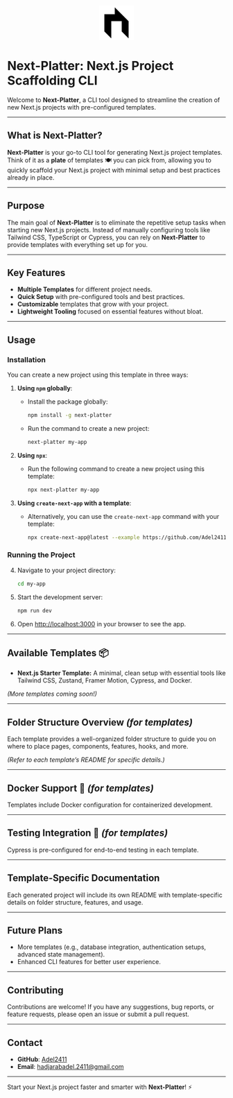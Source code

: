 <p align="center">
  <img src="template/public/Logo.svg" alt="Logo" width="80" height="80" />
</p>

# Next-Platter: Next.js Project Scaffolding CLI

Welcome to **Next-Platter**, a CLI tool designed to streamline the creation of new Next.js projects with pre-configured templates.

---

## **What is Next-Platter?**

**Next-Platter** is your go-to CLI tool for generating Next.js project templates. Think of it as a **plate** of templates 🍽️ you can pick from, allowing you to quickly scaffold your Next.js project with minimal setup and best practices already in place.

---

## **Purpose**

The main goal of **Next-Platter** is to eliminate the repetitive setup tasks when starting new Next.js projects. Instead of manually configuring tools like Tailwind CSS, TypeScript or Cypress, you can rely on **Next-Platter** to provide templates with everything set up for you.

---

## **Key Features**

- **Multiple Templates** for different project needs.
- **Quick Setup** with pre-configured tools and best practices.
- **Customizable** templates that grow with your project.
- **Lightweight Tooling** focused on essential features without bloat.

---

## Usage

### Installation

You can create a new project using this template in three ways:

1. **Using `npm` globally**:

   - Install the package globally:
     ```bash
     npm install -g next-platter
     ```
   - Run the command to create a new project:
     ```bash
     next-platter my-app
     ```

2. **Using `npx`**:

   - Run the following command to create a new project using this template:
     ```bash
     npx next-platter my-app
     ```

3. **Using `create-next-app` with a template**:
   - Alternatively, you can use the `create-next-app` command with your template:
     ```bash
     npx create-next-app@latest --example https://github.com/Adel2411/next-platter/tree/main/template my-app
     ```

### Running the Project

4. Navigate to your project directory:
   ```bash
   cd my-app
   ```
5. Start the development server:
   ```bash
   npm run dev
   ```
6. Open [http://localhost:3000](http://localhost:3000) in your browser to see the app.

---

## **Available Templates** 📦

- **Next.js Starter Template:** A minimal, clean setup with essential tools like Tailwind CSS, Zustand, Framer Motion, Cypress, and Docker.

_(More templates coming soon!)_

---

## **Folder Structure Overview** _(for templates)_

Each template provides a well-organized folder structure to guide you on where to place pages, components, features, hooks, and more.

_(Refer to each template’s README for specific details.)_

---

## **Docker Support** 🐳 _(for templates)_

Templates include Docker configuration for containerized development.

---

## **Testing Integration** 🧪 _(for templates)_

Cypress is pre-configured for end-to-end testing in each template.

---

## **Template-Specific Documentation**

Each generated project will include its own README with template-specific details on folder structure, features, and usage.

---

## **Future Plans**

- More templates (e.g., database integration, authentication setups, advanced state management).
- Enhanced CLI features for better user experience.

---

## **Contributing**

Contributions are welcome! If you have any suggestions, bug reports, or feature requests, please open an issue or submit a pull request.

---

## **Contact**

- **GitHub**: [Adel2411](https://github.com/Adel2411)
- **Email**: [hadjarabadel.2411@gmail.com](mailto:hadjarabadel.2411@gmail.com)

---

Start your Next.js project faster and smarter with **Next-Platter**! ⚡
